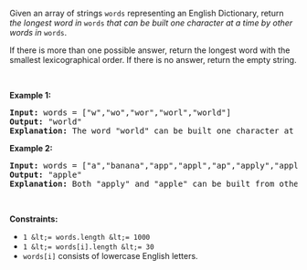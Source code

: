 Given an array of strings `` words `` representing an English Dictionary, return _the longest word in_ `` words `` _that can be built one character at a time by other words in_ `` words ``.

If there is more than one possible answer, return the longest word with the smallest lexicographical order. If there is no answer, return the empty string.

&nbsp;

__Example 1:__

<pre>
<strong>Input:</strong> words = ["w","wo","wor","worl","world"]
<strong>Output:</strong> "world"
<strong>Explanation:</strong> The word "world" can be built one character at a time by "w", "wo", "wor", and "worl".
</pre>

__Example 2:__

<pre>
<strong>Input:</strong> words = ["a","banana","app","appl","ap","apply","apple"]
<strong>Output:</strong> "apple"
<strong>Explanation:</strong> Both "apply" and "apple" can be built from other words in the dictionary. However, "apple" is lexicographically smaller than "apply".
</pre>

&nbsp;

__Constraints:__

*   `` 1 &lt;= words.length &lt;= 1000 ``
*   `` 1 &lt;= words[i].length &lt;= 30 ``
*   `` words[i] `` consists of lowercase English letters.